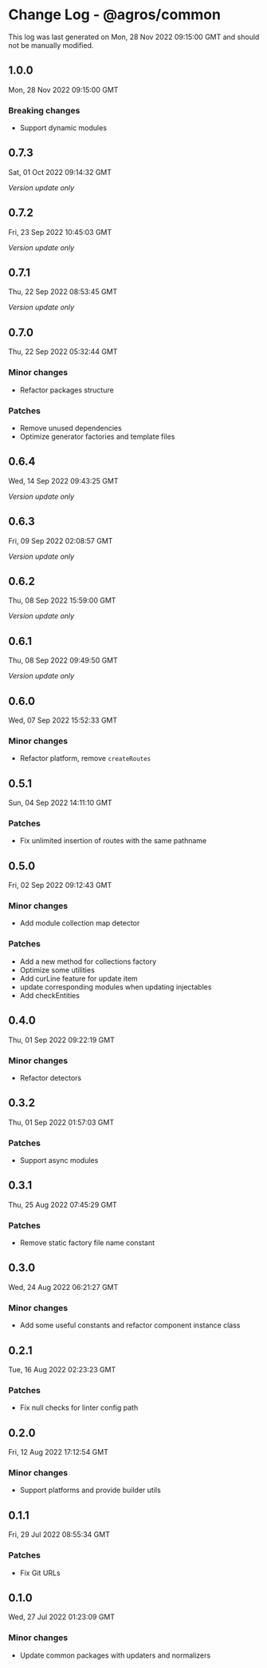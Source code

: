 # Change Log - @agros/common

This log was last generated on Mon, 28 Nov 2022 09:15:00 GMT and should not be manually modified.

## 1.0.0
Mon, 28 Nov 2022 09:15:00 GMT

### Breaking changes

- Support dynamic modules

## 0.7.3
Sat, 01 Oct 2022 09:14:32 GMT

_Version update only_

## 0.7.2
Fri, 23 Sep 2022 10:45:03 GMT

_Version update only_

## 0.7.1
Thu, 22 Sep 2022 08:53:45 GMT

_Version update only_

## 0.7.0
Thu, 22 Sep 2022 05:32:44 GMT

### Minor changes

- Refactor packages structure

### Patches

- Remove unused dependencies
- Optimize generator factories and template files

## 0.6.4
Wed, 14 Sep 2022 09:43:25 GMT

_Version update only_

## 0.6.3
Fri, 09 Sep 2022 02:08:57 GMT

_Version update only_

## 0.6.2
Thu, 08 Sep 2022 15:59:00 GMT

_Version update only_

## 0.6.1
Thu, 08 Sep 2022 09:49:50 GMT

_Version update only_

## 0.6.0
Wed, 07 Sep 2022 15:52:33 GMT

### Minor changes

- Refactor platform, remove `createRoutes`

## 0.5.1
Sun, 04 Sep 2022 14:11:10 GMT

### Patches

- Fix unlimited insertion of routes with the same pathname

## 0.5.0
Fri, 02 Sep 2022 09:12:43 GMT

### Minor changes

- Add module collection map detector

### Patches

- Add a new method for collections factory
- Optimize some utilities
- Add curLine feature for update item
- update corresponding modules when updating injectables
- Add checkEntities

## 0.4.0
Thu, 01 Sep 2022 09:22:19 GMT

### Minor changes

- Refactor detectors

## 0.3.2
Thu, 01 Sep 2022 01:57:03 GMT

### Patches

- Support async modules

## 0.3.1
Thu, 25 Aug 2022 07:45:29 GMT

### Patches

- Remove static factory file name constant

## 0.3.0
Wed, 24 Aug 2022 06:21:27 GMT

### Minor changes

- Add some useful constants and refactor component instance class

## 0.2.1
Tue, 16 Aug 2022 02:23:23 GMT

### Patches

- Fix null checks for linter config path

## 0.2.0
Fri, 12 Aug 2022 17:12:54 GMT

### Minor changes

- Support platforms and provide builder utils

## 0.1.1
Fri, 29 Jul 2022 08:55:34 GMT

### Patches

- Fix Git URLs

## 0.1.0
Wed, 27 Jul 2022 01:23:09 GMT

### Minor changes

- Update common packages with updaters and normalizers

